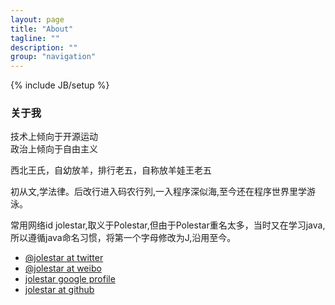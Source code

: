 ```yaml
---
layout: page
title: "About"
tagline: ""
description: ""
group: "navigation"
---
```

{% include JB/setup %}

### 关于我

技术上倾向于开源运动 <br/>
政治上倾向于自由主义

西北王氏，自幼放羊，排行老五，自称放羊娃王老五

初从文,学法律。后改行进入码农行列,一入程序深似海,至今还在程序世界里学游泳。

常用网络id jolestar,取义于Polestar,但由于Polestar重名太多，当时又在学习java,所以遵循java命名习惯，将第一个字母修改为J,沿用至今。

* [@jolestar at twitter][twitter]
* [@jolestar at weibo][weibo]
* [jolestar google profile][google]
* [jolestar at github][github]

[twitter]: http://twitter.com/jolestar

[weibo]: http://weibo.com/jolestar

[google]: http://www.google.com/profiles/jolestar
[github]: http://github.com/jolestar

